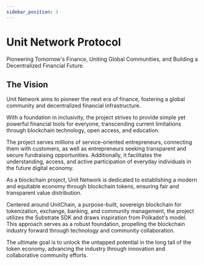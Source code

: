 ```yaml
---
sidebar_position: 3
---
```


# Unit Network Protocol

Pioneering Tomorrow's Finance, Uniting Global Communities, and Building a Decentralized Financial Future.

## The Vision

Unit Network aims to pioneer the next era of finance, fostering a global community and decentralized financial infrastructure.

With a foundation in inclusivity, the project strives to provide simple yet powerful financial tools for everyone, transcending current limitations through blockchain technology, open access, and education.

The project serves millions of service-oriented entrepreneurs, connecting them with customers, as well as entrepreneurs seeking transparent and secure fundraising opportunities. Additionally, it facilitates the understanding, access, and active participation of everyday individuals in the future digital economy.

As a blockchain project, Unit Network is dedicated to establishing a modern and equitable economy through blockchain tokens, ensuring fair and transparent value distribution.

Centered around UnitChain, a purpose-built, sovereign blockchain for tokenization, exchange, banking, and community management, the project utilizes the Substrate SDK and draws inspiration from Polkadot's model. This approach serves as a robust foundation, propelling the blockchain industry forward through technology and community collaboration.

The ultimate goal is to unlock the untapped potential in the long tail of the token economy, advancing the industry through innovation and collaborative community efforts.
